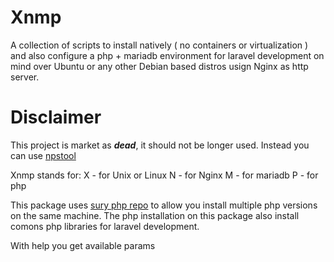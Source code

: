 # Xnmp
A collection of scripts to install natively ( no containers or virtualization ) and also configure a php + mariadb environment for laravel development on mind over Ubuntu or any other Debian based distros usign Nginx as http server.


# Disclaimer
This project is market as ***dead***,  it should not be longer used. Instead you can use [npstool](https://github.com/kamansoft/native-php-setup-tool)



Xnmp stands for:
  X - for Unix or Linux 
  N - for Nginx 
  M - for mariadb 
  P - for php 
  
  
 This package uses [sury php repo](https://deb.sury.org/) to allow you install multiple php versions on the same machine. The php installation on this package also install comons php libraries for laravel development.
  
 With help you get available params
  





